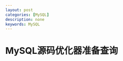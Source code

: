 ```yaml
---
layout: post
categories: [MySQL]
description: none
keywords: MySQL
---
```

# MySQL源码优化器准备查询































































































































































